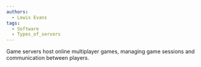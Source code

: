 ```yaml
---
authors: 
  - Lewis Evans
tags:
  - Software
  - Types_of_servers
---
```

Game servers host online multiplayer games, managing game sessions and communication between players.